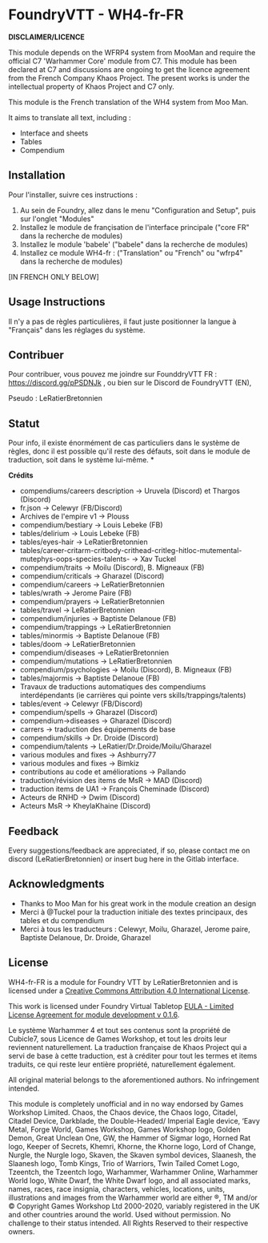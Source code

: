 # FoundryVTT - WH4-fr-FR

**DISCLAIMER/LICENCE**

This module depends on the WFRP4 system from MooMan and require the official C7 'Warhammer Core' module from C7.
This module has been declared at C7 and discussions are ongoing to get the licence agreement from the French Company Khaos Project.
The present works is under the intellectual property of Khaos Project and C7 only.

This module is the French translation of the WH4 system from Moo Man.

It aims to translate all text, including : 
 * Interface and sheets
 * Tables
 * Compendium

## Installation

Pour l'installer, suivre ces instructions : 

1.  Au sein de Foundry, allez dans le menu "Configuration and Setup", puis sur l'onglet "Modules"
2.  Installez le module de françisation de l'interface principale ("core FR" dans la recherche de modules)
3.  Installez le module 'babele'  ("babele" dans la recherche de modules)
4.  Installez ce module WH4-fr : ("Translation" ou "French" ou "wfrp4" dans la recherche de modules)

[IN FRENCH ONLY BELOW]

## Usage Instructions

Il n'y a pas de règles particulières, il faut juste positionner la langue à "Français" dans les réglages du système.

## Contribuer

Pour contribuer, vous pouvez me joindre sur FounddryVTT FR : https://discord.gg/pPSDNJk , ou bien sur le Discord de FoundryVTT (EN), 
 
Pseudo : LeRatierBretonnien

## Statut


Pour info, il existe énormément de cas particuliers dans le système de règles, donc il est possible qu'il reste des défauts, soit dans le module de traduction, soit dans le système lui-même. *


**Crédits**

* compendiums/careers description -> Uruvela (Discord) et Thargos (Discord)
* fr.json -> Celewyr (FB/Discord)
* Archives de l'empire v1 -> Plouss
* compendium/bestiary -> Louis Lebeke (FB)
* tables/delirium -> Louis Lebeke (FB)
* tables/eyes-hair -> LeRatierBretonnien
* tables/career-critarm-critbody-crithead-critleg-hitloc-mutemental-mutephys-oops-species-talents- -> Xav Tuckel
* compendium/traits -> Moilu (Discord),  B. Migneaux (FB)
* compendium/criticals -> Gharazel (Discord)
* compendium/careers -> LeRatierBretonnien 
* tables/wrath -> Jerome Paire (FB)
* compendium/prayers -> LeRatierBretonnien
* tables/travel -> LeRatierBretonnien
* compendium/injuries -> Baptiste Delanoue (FB)
* compendium/trappings -> LeRatierBretonnien
* tables/minormis -> Baptiste Delanoue (FB)
* tables/doom -> LeRatierBretonnien
* compendium/diseases -> LeRatierBretonnien
* compendium/mutations -> LeRatierBretonnien
* compendium/psychologies -> Moilu (Discord),  B. Migneaux (FB)
* tables/majormis -> Baptiste Delanoue (FB)
* Travaux de traductions automatiques des compendiums interdépendants (ie carrières qui pointe vers skills/trappings/talents)
* tables/event -> Celewyr (FB/Discord)
* compendium/spells -> Gharazel (Discord)
* compendium->diseases -> Gharazel (Discord)
* carrers -> traduction des équipements de base
* compendium/skills -> Dr. Droide (Discord) 
* compendium/talents ->  LeRatier/Dr.Droide/Moilu/Gharazel
* various modules and fixes -> Ashburry77
* various modules and fixes -> Bimkiz
* contributions au code et améliorations -> Pallando
* traduction/révision des items de MsR -> MAD (Discord)
* traduction items de UA1 -> François Cheminade (Discord)
* Acteurs de RNHD -> Dwim (Discord)
* Acteurs MsR -> KheylaKhaine (Discord)

## Feedback

Every suggestions/feedback are appreciated, if so, please contact me on discord (LeRatierBretonnien) or insert bug here in the Gitlab interface.

## Acknowledgments

* Thanks to Moo Man for his great work in the module creation an design
* Merci à @Tuckel pour la traduction initiale des textes principaux, des tables et du compendium
* Merci à tous les traducteurs : Celewyr, Moilu, Gharazel, Jerome paire, Baptiste Delanoue, Dr. Droide, Gharazel

## License

WH4-fr-FR is a module for Foundry VTT by LeRatierBretonnien and is licensed under a [Creative Commons Attribution 4.0 International License](http://creativecommons.org/licenses/by/4.0/).

This work is licensed under Foundry Virtual Tabletop [EULA - Limited License Agreement for module development v 0.1.6](http://foundryvtt.com/pages/license.html).

Le système Warhammer 4 et tout ses contenus sont la propriété de Cubicle7, sous Licence de Games Workshop, et tout les droits leur reviennent naturellement. 
La traduction française de Khaos Project qui a servi de base à cette traduction, est à créditer pour tout les termes et items traduits, ce qui reste leur entière propriété, naturellement également.

All original material belongs to the aforementioned authors. No infringement intended.

This module is completely unofficial and in no way endorsed by Games Workshop Limited. Chaos, the Chaos device, the Chaos logo, Citadel, Citadel Device, Darkblade, the Double-Headed/ Imperial Eagle device, ‘Eavy Metal, Forge World, Games Workshop, Games Workshop logo, Golden Demon, Great Unclean One, GW, the Hammer of Sigmar logo, Horned Rat logo, Keeper of Secrets, Khemri, Khorne, the Khorne logo, Lord of Change, Nurgle, the Nurgle logo, Skaven, the Skaven symbol devices, Slaanesh, the Slaanesh logo, Tomb Kings, Trio of Warriors, Twin Tailed Comet Logo, Tzeentch, the Tzeentch logo, Warhammer, Warhammer Online, Warhammer World logo, White Dwarf, the White Dwarf logo, and all associated marks, names, races, race insignia, characters, vehicles, locations, units, illustrations and images from the Warhammer world are either ®, TM and/or © Copyright Games Workshop Ltd 2000-2020, variably registered in the UK and other countries around the world. Used without permission. No challenge to their status intended. All Rights Reserved to their respective owners.
